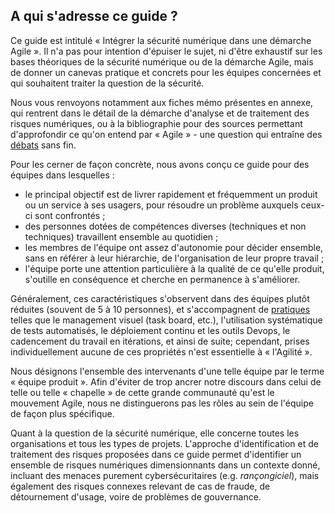 ## A qui s'adresse ce guide ?

Ce guide est intitulé « Intégrer la sécurité numérique dans une démarche Agile ». Il n'a pas pour intention d'épuiser le sujet, ni d'être exhaustif sur les bases théoriques de la sécurité numérique ou de la démarche Agile, mais de donner un canevas pratique et concrets pour les équipes concernées et qui souhaitent traiter la question de la sécurité.

Nous vous renvoyons notamment aux fiches mémo présentes en annexe, qui rentrent dans le détail de la démarche d'analyse et de traitement des risques numériques, ou à la bibliographie pour des sources permettant d'approfondir ce qu'on entend par « Agile » - une question qui entraîne des [débats](http://agilefocus.com/2009/02/06/agile-versus-agile/) sans fin.

Pour les cerner de façon concrète, nous avons conçu ce guide pour des équipes dans lesquelles :

* le principal objectif est de livrer rapidement et fréquemment un produit ou un service à ses usagers, pour résoudre un problème auxquels ceux-ci sont confrontés ;
* des personnes dotées de compétences diverses \(techniques et non techniques\) travaillent ensemble au quotidien ;
* les membres de l'équipe ont assez d'autonomie pour décider ensemble, sans en référer à leur hiérarchie, de l'organisation de leur propre travail ;
* l'équipe porte une attention particulière à la qualité de ce qu'elle produit, s'outille en conséquence et cherche en permanence à s'améliorer.

Généralement, ces caractéristiques s'observent dans des équipes plutôt réduites \(souvent de 5 à 10 personnes\), et s'accompagnent de [pratiques](http://referentiel.institut-agile.fr/) telles que le management visuel \(task board, etc.\), l'utilisation systématique de tests automatisés, le déploiement continu et les outils Devops, le cadencement du travail en itérations, et ainsi de suite; cependant, prises individuellement aucune de ces propriétés n'est essentielle à « l'Agilité ».

Nous désignons l'ensemble des intervenants d'une telle équipe par le terme « équipe produit ». Afin d'éviter de trop ancrer notre discours dans celui de telle ou telle « chapelle » de cette grande communauté qu'est le mouvement Agile, nous ne distinguerons pas les rôles au sein de l'équipe de façon plus spécifique.

Quant à la question de la sécurité numérique, elle concerne toutes les organisations et tous les types de projets. L'approche d'identification et de traitement des risques proposées dans ce guide permet d'identifier un ensemble de risques numériques dimensionnants dans un contexte donné, incluant des menaces purement cybersécuritaires \(e.g. _rançongiciel_\), mais également des risques connexes relevant de cas de fraude, de détournement d'usage, voire de problèmes de gouvernance.

